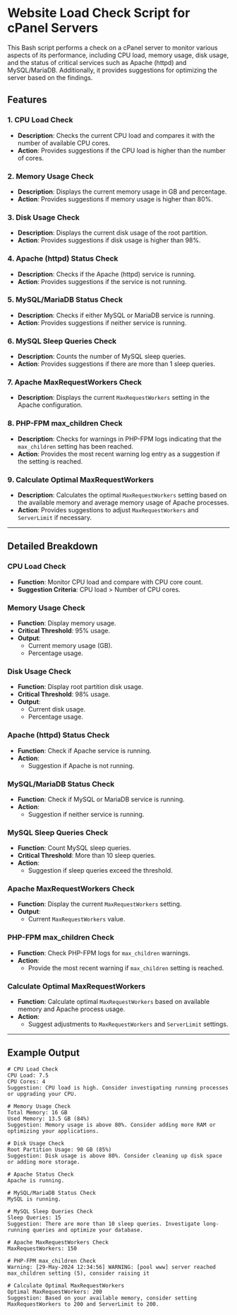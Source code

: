 # Website Load Check Script for cPanel Servers

This Bash script performs a check on a cPanel server to monitor various aspects of its performance, including CPU load, memory usage, disk usage, and the status of critical services such as Apache (httpd) and MySQL/MariaDB. Additionally, it provides suggestions for optimizing the server based on the findings.

## Features

### 1. CPU Load Check

- **Description**: Checks the current CPU load and compares it with the number of available CPU cores.
- **Action**: Provides suggestions if the CPU load is higher than the number of cores.

### 2. Memory Usage Check

- **Description**: Displays the current memory usage in GB and percentage.
- **Action**: Provides suggestions if memory usage is higher than 80%.

### 3. Disk Usage Check

- **Description**: Displays the current disk usage of the root partition.
- **Action**: Provides suggestions if disk usage is higher than 98%.

### 4. Apache (httpd) Status Check

- **Description**: Checks if the Apache (httpd) service is running.
- **Action**: Provides suggestions if the service is not running.

### 5. MySQL/MariaDB Status Check

- **Description**: Checks if either MySQL or MariaDB service is running.
- **Action**: Provides suggestions if neither service is running.

### 6. MySQL Sleep Queries Check

- **Description**: Counts the number of MySQL sleep queries.
- **Action**: Provides suggestions if there are more than 1 sleep queries.

### 7. Apache MaxRequestWorkers Check

- **Description**: Displays the current `MaxRequestWorkers` setting in the Apache configuration.

### 8. PHP-FPM max_children Check

- **Description**: Checks for warnings in PHP-FPM logs indicating that the `max_children` setting has been reached.
- **Action**: Provides the most recent warning log entry as a suggestion if the setting is reached.

### 9. Calculate Optimal MaxRequestWorkers

- **Description**: Calculates the optimal `MaxRequestWorkers` setting based on the available memory and average memory usage of Apache processes.
- **Action**: Provides suggestions to adjust `MaxRequestWorkers` and `ServerLimit` if necessary.

---

## Detailed Breakdown

### CPU Load Check

- **Function**: Monitor CPU load and compare with CPU core count.
- **Suggestion Criteria**: CPU load > Number of CPU cores.

### Memory Usage Check

- **Function**: Display memory usage.
- **Critical Threshold**: 95% usage.
- **Output**: 
  - Current memory usage (GB).
  - Percentage usage.

### Disk Usage Check

- **Function**: Display root partition disk usage.
- **Critical Threshold**: 98% usage.
- **Output**: 
  - Current disk usage.
  - Percentage usage.

### Apache (httpd) Status Check

- **Function**: Check if Apache service is running.
- **Action**: 
  - Suggestion if Apache is not running.

### MySQL/MariaDB Status Check

- **Function**: Check if MySQL or MariaDB service is running.
- **Action**: 
  - Suggestion if neither service is running.

### MySQL Sleep Queries Check

- **Function**: Count MySQL sleep queries.
- **Critical Threshold**: More than 10 sleep queries.
- **Action**: 
  - Suggestion if sleep queries exceed the threshold.

### Apache MaxRequestWorkers Check

- **Function**: Display the current `MaxRequestWorkers` setting.
- **Output**: 
  - Current `MaxRequestWorkers` value.

### PHP-FPM max_children Check

- **Function**: Check PHP-FPM logs for `max_children` warnings.
- **Action**: 
  - Provide the most recent warning if `max_children` setting is reached.

### Calculate Optimal MaxRequestWorkers

- **Function**: Calculate optimal `MaxRequestWorkers` based on available memory and Apache process usage.
- **Action**: 
  - Suggest adjustments to `MaxRequestWorkers` and `ServerLimit` settings.

---

## Example Output

```shell
# CPU Load Check
CPU Load: 7.5
CPU Cores: 4
Suggestion: CPU load is high. Consider investigating running processes or upgrading your CPU.

# Memory Usage Check
Total Memory: 16 GB
Used Memory: 13.5 GB (84%)
Suggestion: Memory usage is above 80%. Consider adding more RAM or optimizing your applications.

# Disk Usage Check
Root Partition Usage: 90 GB (85%)
Suggestion: Disk usage is above 80%. Consider cleaning up disk space or adding more storage.

# Apache Status Check
Apache is running.

# MySQL/MariaDB Status Check
MySQL is running.

# MySQL Sleep Queries Check
Sleep Queries: 15
Suggestion: There are more than 10 sleep queries. Investigate long-running queries and optimize your database.

# Apache MaxRequestWorkers Check
MaxRequestWorkers: 150

# PHP-FPM max_children Check
Warning: [29-May-2024 12:34:56] WARNING: [pool www] server reached max_children setting (5), consider raising it

# Calculate Optimal MaxRequestWorkers
Optimal MaxRequestWorkers: 200
Suggestion: Based on your available memory, consider setting MaxRequestWorkers to 200 and ServerLimit to 200.

